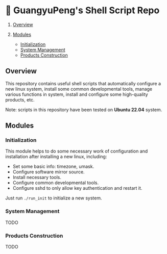 # :beers: GuangyuPeng's Shell Script Repo

1. [Overview](#Overview)
2. [Modules](#Modules)

    * [Initialization](#Initialization)
    * [System Management](#SystemManagement)
	* [Products Construction](#ProductsConstruction)

## <a name='Overview'></a>Overview

This repository contains useful shell scripts that automatically configure
a new linux system, install some common developmental tools, manage various
functions in system, install and configure some high-quality products, etc.

Note: scripts in this repository have been tested on **Ubuntu 22.04** system.

## <a name='Modules'></a>Modules

### <a name='Initialization'></a>Initialization

This module helps to do some necessary work of configuration and installation
after installing a new linux, including:

* Set some basic info: timezone, umask.
* Configure software mirror source.
* Install necessary tools.
* Configure common developmental tools.
* Configure sshd to only allow key authentication and restart it.

Just run `./run_init` to initialize a new system.

### <a name='SystemManagement'></a>System Management

TODO

### <a name='ProductsConstruction'></a>Products Construction

TODO